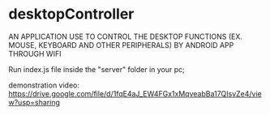 # desktopController
AN APPLICATION USE TO CONTROL THE DESKTOP FUNCTIONS (EX. MOUSE, KEYBOARD AND OTHER PERIPHERALS) BY ANDROID APP THROUGH WIFI

Run index.js file inside the "server" folder in your pc;


demonstration video:  https://drive.google.com/file/d/1fqE4aJ_EW4FGx1xMqveabBa17QIsvZe4/view?usp=sharing


